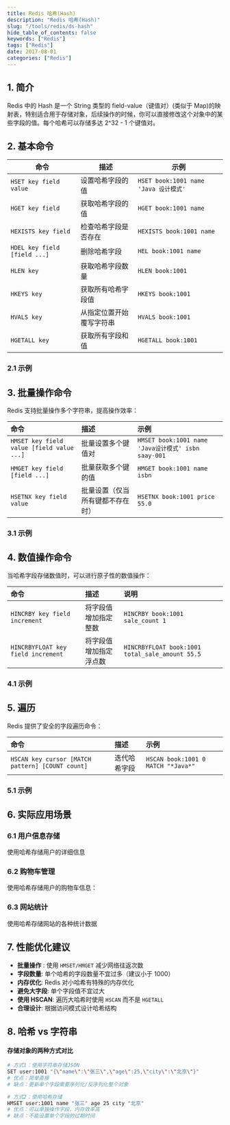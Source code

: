 ```yaml
---
title: Redis 哈希(Hash)
description: "Redis 哈希(Hash)"
slug: "/tools/redis/ds-hash"
hide_table_of_contents: false
keywords: ["Redis"]
tags: ["Redis"]
date: 2017-08-01
categories: ["Redis"]
---
```

## 1. 简介
Redis 中的 Hash 是一个 String 类型的 field-value（键值对）(类似于 Map)的映射表，特别适合用于存储对象，后续操作的时候，你可以直接修改这个对象中的某些字段的值。每个哈希可以存储多达 2^32 - 1 个键值对。

## 2. 基本命令

| 命令                         | 描述                     | 示例                                  |
| ---------------------------- | ------------------------ | ------------------------------------- |
| `HSET key field value`       | 设置哈希字段的值         | `HSET book:1001 name 'Java 设计模式'` |
| `HGET key field`             | 获取哈希字段的值         | `HGET book:1001 name`                 |
| `HEXISTS key field`          | 检查哈希字段是否存在     | `HEXISTS book:1001 name`              |
| `HDEL key field [field ...]` | 删除哈希字段             | `HEL book:1001 name`                  |
| `HLEN key`                   | 获取哈希字段数量         | `HLEN book:1001`                      |
| `HKEYS key`                  | 获取所有哈希字段值       | `HKEYS book:1001`                     |
| `HVALS key`                  | 从指定位置开始覆写字符串 | `HVALS book:1001`                     |
| `HGETALL key`                | 获取所有字段和值         | `HGETALL book:1001`                   |

### 2.1 示例



## 3. 批量操作命令

Redis 支持批量操作多个字符串，提高操作效率：

| 命令                                      | 描述                             | 示例                                                |
| :---------------------------------------- | :------------------------------- | :-------------------------------------------------- |
| `HMSET key field value [field value ...]` | 批量设置多个键值对               | `HMSET book:1001 name 'Java设计模式' isbn saay-001` |
| `HMGET key field [field ...]`             | 批量获取多个键的值               | `HMGET book:1001 name isbn`                         |
| `HSETNX key field value`                  | 批量设置（仅当所有键都不存在时） | `HSETNX book:1001 price 55.0`                       |

### 3.1 示例



## 4. 数值操作命令

当哈希字段存储数值时，可以进行原子性的数值操作：

| 命令                               | 描述                   | 说明                                            |
| :--------------------------------- | :--------------------- | :---------------------------------------------- |
| `HINCRBY key field increment`      | 将字段值增加指定整数   | `HINCRBY book:1001 sale_count 1`                |
| `HINCRBYFLOAT key field increment` | 将字段值增加指定浮点数 | `HINCRBYFLOAT book:1001 total_sale_amount 55.5` |

### 4.1 示例





## 5. 遍历

Redis 提供了安全的字段遍历命令：

| 命令                                             | 描述         | 示例                               |
| :----------------------------------------------- | :----------- | :--------------------------------- |
| `HSCAN key cursor [MATCH pattern] [COUNT count]` | 迭代哈希字段 | `HSCAN book:1001 0 MATCH "*Java*"` |

### 5.1 示例



## 6. 实际应用场景

### 6.1 用户信息存储

使用哈希存储用户的详细信息



### 6.2 购物车管理

使用哈希存储用户的购物车信息：



### 6.3 网站统计

使用哈希存储网站的各种统计数据



## 7. 性能优化建议

- **批量操作** : 使用 `HMSET/HMGET` 减少网络往返次数
- **字段数量**: 单个哈希的字段数量不宜过多（建议小于 1000）
- **内存优化**: Redis 对小哈希有特殊的内存优化
- **避免大字段**: 单个字段值不宜过大
- **使用 HSCAN**: 遍历大哈希时使用 `HSCAN` 而不是 `HGETALL`
- **合理设计**: 根据访问模式设计哈希结构



## 8. 哈希 vs 字符串

#### 存储对象的两种方式对比

```bash
# 方式1：使用字符串存储JSON
SET user:1001 "{\"name\":\"张三\",\"age\":25,\"city\":\"北京\"}"
# 优点：简单直接
# 缺点：更新单个字段需要序列化/反序列化整个对象

# 方式2：使用哈希存储
HMSET user:1001 name "张三" age 25 city "北京"
# 优点：可以单独操作字段，内存效率高
# 缺点：不能设置单个字段的过期时间
```